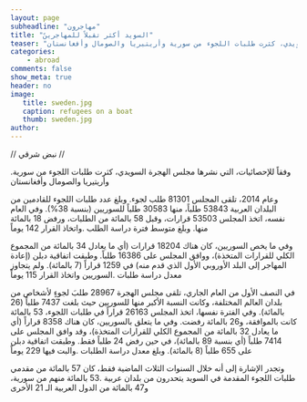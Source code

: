 ```yaml
---
layout: page
subheadline: "مهاجرون"
title: "السويد أكثر تقبلاً للمهاجرينً"
teaser: "وفقاً للإحصائيات، التي نشرها مجلس الهجرة السويدي، كثرت طلبات اللجوء من سورية وأريتيريا والصومال وأفغانستان"
categories:
    - abroad
comments: false
show_meta: true
header: no
image:
   title: sweden.jpg
   caption: refugees on a boat
   thumb: sweden.jpg
author:
---
```


// نبض شرقي //

.وفقاً للإحصائيات، التي نشرها مجلس الهجرة السويدي، كثرت طلبات اللجوء من سورية وأريتيريا والصومال وأفغانستان

وعام 2014، تلقى المجلس 81301 طلب لجوء. وبلغ عدد طلبات اللجوء للقادمين من البلدان العربية 53843 طلباً، منها 30583 طلباً للسوريين (بنسبة 38%). وفي العام نفسه، اتخذ المجلس 53503 قرارات، وقبل 58 بالمائة من الطلبات، ورفض 18 بالمائة منها. وبلغ متوسط فترة دراسة الطلب .واتخاذ القرار 142 يوماً

وفي ما يخص السوريين، كان هناك 18204 قرارات (أي ما يعادل 34 بالمائة من المجموع الكلي للقرارات المتخذة)، ووافق المجلس على 16386 طلباً. وطبقت اتفاقية دبلن (إعادة المهاجر إلى البلد الأوروبي الأول الذي قدم منه) في 1259 قراراً (7 بالمائة). ولم يتجاوز معدل دراسة طلبات .السوريين واتخاذ القرار 115 يوماً

في النصف الأول من العام الجاري، تلقى مجلس الهجرة 28967 طلبَ لجوءٍ لأشخاص من بلدان العالم المختلفة، وكانت النسبة الأكبر منها للسوريين حيث بلغت 7437 طلباً (26 بالمائة). وفي الفترة نفسها، اتخذ المجلس 26163 قراراً في طلبات اللجوء، 53 بالمائة كانت بالموافقة، و26 بالمائة رفضت. وفي ما يتعلق بالسوريين، كان هناك 8358 قراراً (أي ما يعادل 32 بالمائة من المجموع الكلي للقرارات المتخذة)، وقد وافق المجلس على 7414 طلباً (أي بنسبة 89 بالمائة)، في حين رفض 24 طلباً فقط. وطبقت اتفاقية دبلن على 655 طلباً (8 بالمائة). وبلغ معدل دراسة الطلبات .والبت فيها 229 يوماً

وتجدر الإشارة إلى أنه خلال السنوات الثلاث الماضية فقط، كان 57 بالمائة من مقدمي طلبات اللجوء المقدمة في السويد يتحدرون من بلدان عربية .53 بالمائة منهم من سورية، و47 بالمائة من الدول العربية الـ 21 الأخرى
